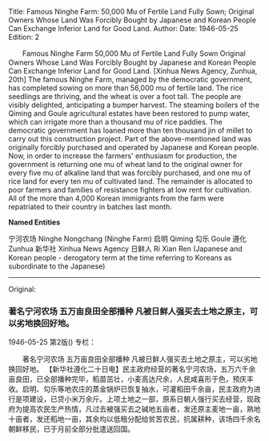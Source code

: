 Title: Famous Ninghe Farm: 50,000 Mu of Fertile Land Fully Sown; Original Owners Whose Land Was Forcibly Bought by Japanese and Korean People Can Exchange Inferior Land for Good Land.
Author:
Date: 1946-05-25
Edition: 2

　　Famous Ninghe Farm
    50,000 Mu of Fertile Land Fully Sown
    Original Owners Whose Land Was Forcibly Bought by Japanese and Korean People Can Exchange Inferior Land for Good Land.
    [Xinhua News Agency, Zunhua, 20th] The famous Ninghe Farm, managed by the democratic government, has completed sowing on more than 56,000 mu of fertile land. The rice seedlings are thriving, and the wheat is over a foot tall. The people are visibly delighted, anticipating a bumper harvest. The steaming boilers of the Qiming and Goule agricultural estates have been restored to pump water, which can irrigate more than a thousand mu of rice paddies. The democratic government has loaned more than ten thousand jin of millet to carry out this construction project. Part of the above-mentioned land was originally forcibly purchased and operated by Japanese and Korean people. Now, in order to increase the farmers' enthusiasm for production, the government is returning one mu of wheat land to the original owner for every five mu of alkaline land that was forcibly purchased, and one mu of rice land for every ten mu of cultivated land. The remainder is allocated to poor farmers and families of resistance fighters at low rent for cultivation. All of the more than 4,000 Korean immigrants from the farm were repatriated to their country in batches last month.



**Named Entities**


宁河农场  Ninghe Nongchang (Ninghe Farm)
启明    Qiming
勾乐    Goule
遵化    Zunhua
新华社  Xinhua News Agency
日鲜人  Ri Xian Ren (Japanese and Korean people - derogatory term at the time referring to Koreans as subordinate to the Japanese)


<hr /> 

Original: 


### 著名宁河农场  五万亩良田全部播种  凡被日鲜人强买去土地之原主，可以劣地换回好地。

1946-05-25
第2版()
专栏：

　　著名宁河农场
    五万亩良田全部播种
    凡被日鲜人强买去土地之原主，可以劣地换回好地。
    【新华社遵化二十日电】民主政府经营的著名宁河农场，五万六千余亩良田，已全部播种完毕，稻苗茁壮，小麦高达尺余，人民咸喜形于色，预庆丰收。启明、勾乐等地农庄的蒸金锅炉已恢复抽水，可灌稻田千余亩，民主政府为进行是项建设，已贷小米万余斤。上项土地之一部，原系日朝人强行买去经营，现政府为提高农民生产热情，凡过去被强买去之碱地五亩者，发还原主麦地一亩，熟地十亩者，发还稻地一亩，其余均以低租分配给贫苦农民，抗属耕种，该场四千余名朝鲜移民，已于月前全部分批遣送回国。
